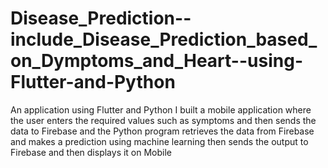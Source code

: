 # Disease_Prediction--include_Disease_Prediction_based_on_Dymptoms_and_Heart--using-Flutter-and-Python
An application using Flutter and Python I built a mobile application where the user enters the required values ​​such as symptoms and then sends the data to Firebase and the Python program retrieves the data from Firebase and makes a prediction using machine learning then sends the output to Firebase and then displays it on Mobile
